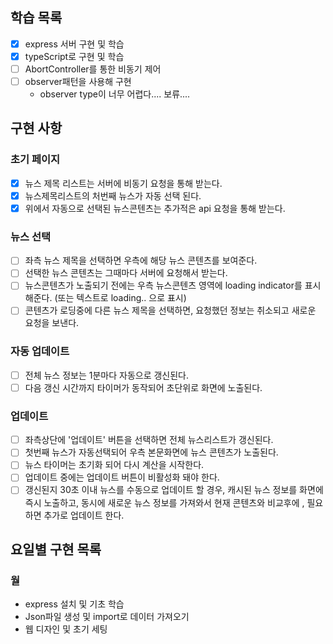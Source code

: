 ## 학습 목록
 - [X] express 서버 구현 및 학습
 - [X] typeScript로 구현 및 학습
 - [ ] AbortController를 통한 비동기 제어
 - [ ] observer패턴을 사용해 구현
   - observer type이 너무 어렵다.... 보류....

## 구현 사항
### 초기 페이지
 - [X] 뉴스 제목 리스트는 서버에 비동기 요청을 통해 받는다.
 - [X] 뉴스제목리스트의 처번째 뉴스가 자동 선택 된다.
 - [X] 위에서 자동으로 선택된 뉴스콘텐츠는 추가적은 api 요청을 통해 받는다.

### 뉴스 선택
 - [ ] 좌측 뉴스 제목을 선택하면 우측에 해당 뉴스 콘텐츠를 보여준다.
 - [ ] 선택한 뉴스 콘텐츠는 그때마다 서버에 요청해서 받는다.
 - [ ] 뉴스콘텐츠가 노출되기 전에는 우측 뉴스콘텐츠 영역에 loading indicator를 표시해준다. (또는 텍스트로 loading.. 으로 표시)
 - [ ] 콘텐츠가 로딩중에 다른 뉴스 제목을 선택하면, 요청했던 정보는 취소되고 새로운 요청을 보낸다.

### 자동 업데이트
 - [ ] 전체 뉴스 정보는 1분마다 자동으로 갱신된다.
 - [ ] 다음 갱신 시간까지 타이머가 동작되어 초단위로 화면에 노출된다.

### 업데이트
 - [ ] 좌측상단에 '업데이트' 버튼을 선택하면 전체 뉴스리스트가 갱신된다.
 - [ ] 첫번째 뉴스가 자동선택되어 우측 본문화면에 뉴스 콘텐츠가 노출된다.
 - [ ] 뉴스 타이머는 초기화 되어 다시 계산을 시작한다.
 - [ ] 업데이트 중에는 업데이트 버튼이 비활성화 돼야 한다.
 - [ ] 갱신된지 30초 이내 뉴스를 수동으로 업데이트 할 경우, 캐시된 뉴스 정보를 화면에 즉시 노출하고, 동시에 새로운 뉴스 정보를 가져와서 현재 콘텐츠와 비교후에 , 필요하면 추가로 업데이트 한다.

## 요일별 구현 목록
### 월
 - express 설치 및 기초 학습
 - Json파일 생성 및 import로 데이터 가져오기
 - 웹 디자인 및 초기 세팅

